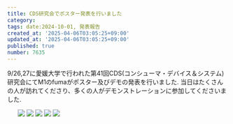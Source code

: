 ```yaml
---
title: CDS研究会でポスター発表を行いました
category:
tags: date:2024-10-01, 発表報告
created_at: '2025-04-06T03:05:25+09:00'
updated_at: '2025-04-06T03:05:25+09:00'
published: true
number: 7635
---
```



9/26,27に愛媛大学で行われた第41回CDS(コンシューマ・デバイス＆システム)研究会にてM1のfumaがポスター及びデモの発表を行いました.
当日はたくさんの人が訪れてくださり、多くの人がデモンストレーションに参加してくださいました.

<div class="img-container">
    <ul class="slider">
    <img src="https://img.esa.io/uploads/production/attachments/13979/2025/04/06/148142/3af638c4-a4bd-4338-bcb7-f9a285a64650.webp" />
    <img src="https://img.esa.io/uploads/production/attachments/13979/2025/04/06/148142/3dc66962-bdc9-4b2e-af51-4a0f36251d61.webp" />
    <img src="https://img.esa.io/uploads/production/attachments/13979/2025/04/06/148142/cea39312-c8bd-49d1-95e7-a4b7a84493ee.webp" />
    <img src="https://img.esa.io/uploads/production/attachments/13979/2025/04/06/148142/7d54ff14-3a6c-485b-a57f-29ffc06d149a.webp" />
    <img src="https://img.esa.io/uploads/production/attachments/13979/2025/04/06/148142/7a1bb0f3-0b8c-438f-b4e4-3074b3cce459.webp" />
    </ul>
</div>



